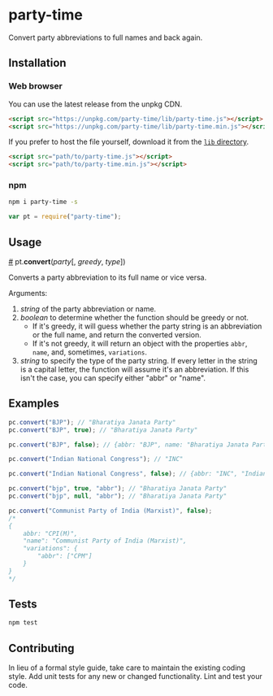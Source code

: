 # party-time
Convert party abbreviations to full names and back again.

## Installation

### Web browser

You can use the latest release from the unpkg CDN.
```html
<script src="https://unpkg.com/party-time/lib/party-time.js"></script>
<script src="https://unpkg.com/party-time/lib/party-time.min.js"></script>
```
If you prefer to host the file yourself, download it from the [`lib` directory](https://github.com/HindustanTimesLabs/party-time/tree/master/lib).
```html
<script src="path/to/party-time.js"></script>
<script src="path/to/party-time.min.js"></script>
```

### npm
```bash
npm i party-time -s
```
```js
var pt = require("party-time");
```

## Usage

<a name="convert" href="#convert">#</a> pt.<b>convert</b>(<i>party</i>[, <i>greedy</i>, <i>type</i>])

Converts a party abbreviation to its full name or vice versa. 

Arguments:
1. *string* of the party abbreviation or name.
2. *boolean* to determine whether the function should be greedy or not. 
	* If it's greedy, it will guess whether the party string is an abbreviation or the full name, and return the converted version.
	* If it's not greedy, it will return an object with the properties `abbr`, `name`, and, sometimes, `variations`.
3. *string* to specify the type of the party string. If every letter in the string is a capital letter, the function will assume it's an abbreviation. If this isn't the case, you can specify either "abbr" or "name".

## Examples

```js
pc.convert("BJP"); // "Bharatiya Janata Party"
pc.convert("BJP", true); // "Bharatiya Janata Party"

pc.convert("BJP", false); // {abbr: "BJP", name: "Bharatiya Janata Party"}

pc.convert("Indian National Congress"); // "INC"

pc.convert("Indian National Congress", false); // {abbr: "INC", "Indian National Congress"}

pc.convert("bjp", true, "abbr"); // "Bharatiya Janata Party"
pc.convert("bjp", null, "abbr"); // "Bharatiya Janata Party"

pc.convert("Communist Party of India (Marxist)", false); 
/*
{
	abbr: "CPI(M)",
	"name": "Communist Party of India (Marxist)", 
	"variations": {
		"abbr": ["CPM"]
	}
}
*/
```

## Tests
```bash
npm test
```

## Contributing
In lieu of a formal style guide, take care to maintain the existing coding style. Add unit tests for any new or changed functionality. Lint and test your code.